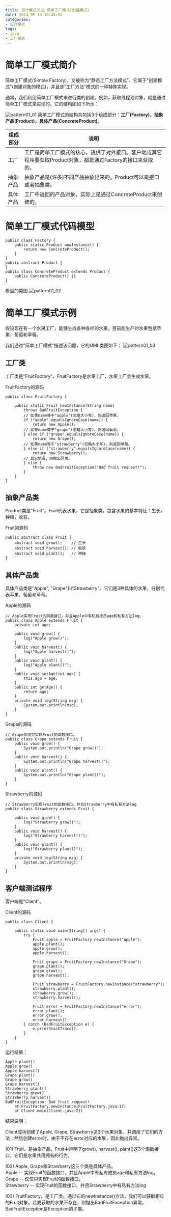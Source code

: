 ```yaml
---
title: 设计模式01之 简单工厂模式(创建模式)
date: 2014-05-14 10:48:52
categories:
- 设计模式
tags:
- java
- 工厂模式
---
```


# 简单工厂模式简介

简单工厂模式(Simple Factory)，又被称为"静态工厂方法模式"。它属于"创建模式"(创建对象的模式)，并且是"工厂方法"模式的一种特殊实现。

通常，我们利用简单工厂模式来进行类的创建。例如，获取线程池对象，就是通过简单工厂模式来实现的。它的结构图如下所示：

<!-- more -->

![pattern01_01](/images/media/pattern01_01.jpg)
简单工厂模式的结构共包括3个组成部分：**工厂(Factory)，抽象产品(Product)，具体产品(ConcreteProduct)**。


|     组成部分   |       说明      |
| -------------- | --------------- |
|  工厂          | 工厂是简单工厂模式的核心，提供了对外接口。客户端或其它程序要获取Product对象，都是通过Factory的接口来获取的。 |
|  抽象产品      | 抽象产品是(许多)不同产品抽象出来的。Product可以是接口或者抽象类。 |
|  具体产品      | 工厂中返回的产品对象，实际上是通过ConcreteProduct来创建的。 |



# 简单工厂模式代码模型

    public class Factory {
        public static Product newInstance() {
            return new ConcreteProduct();
        }
    }
    public abstract Product {
    }
    public class ConcreteProduct extends Product {
        public ConcreteProduct() {}
    }

模型的类图
![pattern01_02](/images/media/pattern01_02.jpg)

# 简单工厂模式示例

假设现在有一个水果工厂，能够生成各种各样的水果。目前能生产的水果包括苹果，葡萄和草莓。

我们通过"简单工厂模式"描述该问题，它的UML类图如下：
![pattern01_03](/images/media/pattern01_03.jpg)

## 工厂类

工厂类是"FruitFactory"。FruitFactory是水果工厂，水果工厂会生成水果。

FruitFactory的源码

    public class FruitFactory {

        public static Fruit newInstance(String name)
            throws BadFruitException {
            // 如果name等于"apple"(忽略大小写)，则返回苹果。
            if ("apple".equalsIgnoreCase(name)) {
                return new Apple();
            // 如果name等于"grape"(忽略大小写)，则返回葡萄。
            } else if ("grape".equalsIgnoreCase(name)) {
                return new Grape();
            // 如果name等于"strawberry"(忽略大小写)，则返回草莓。
            } else if ("strawberry".equalsIgnoreCase(name)) {
                return new Strawberry();
            // 其它情况，则抛出异常。
            } else {
                throw new BadFruitException("Bad fruit request!");
            }
        }
    }



## 抽象产品类

Product类是"Fruit"。Fruit代表水果，它是抽象类，包含水果的基本特征：生长，种植，收获。

Fruit的源码

    public abstract class Fruit {
        abstract void grow();    // 生长
        abstract void harvest(); // 收获
        abstract void plant();   // 种植
    }



## 具体产品类

具体产品类是"Apple", "Grape"和"Strawberry"。它们是3种具体的水果，分别代表苹果，葡萄和草莓。

Apple的源码

    // Apple实现Fruit的函数接口，并且Apple中有私有成员age和私有方法log。
    public class Apple extends Fruit {
        private int age;

        public void grow() {
            log("Apple grow()");
        }
        public void harvest() {
            log("Apple harvest()");
        }
        public void plant() {
            log("Apple plant()");
        }
        public void setAge(int age) {
            this.age = age;
        }
        public int getAge() {
            return age;
        }
        private void log(String msg) {
            System.out.println(msg);
        }
    }

Grape的源码

    // Grape仅仅只实现Fruit的函数接口。
    public class Grape extends Fruit {
        public void grow() {
            System.out.println("Grape grow()");
        }
        public void harvest() {
            System.out.println("Grape harvest()");
        }
        public void plant() {
            System.out.println("Grape plant()");
        }
    }

Strawberry的源码

    // Strawberry实现Fruit的函数接口，并且Strawberry中有私有方法log
    public class Strawberry extends Fruit {

        public void grow() {
            log("Strawberry grow()");
        }
        public void harvest() {
            log("Strawberry harvest()");
        }
        public void plant() {
            log("Strawberry plant()");
        }
        private void log(String msg) {
            System.out.println(msg);
        }
    }



## 客户端测试程序

客户端是"Client"。

Client的源码

    public class Client {

        public static void main(String[] args) {
            try {
                Fruit apple = FruitFactory.newInstance("Apple");
                apple.plant();
                apple.grow();
                apple.harvest();

                Fruit grape = FruitFactory.newInstance("Grape");
                grape.plant();
                grape.grow();
                grape.harvest();

                Fruit strawberry = FruitFactory.newInstance("strawberry");
                strawberry.plant();
                strawberry.grow();
                strawberry.harvest();

                Fruit error = FruitFactory.newInstance("error");
                error.plant();
                error.grow();
                error.harvest();
            } catch (BadFruitException e) {
                e.printStackTrace();
            }
        }
    }

运行结果：

    Apple plant()
    Apple grow()
    Apple harvest()
    Grape plant()
    Grape grow()
    Grape harvest()
    Strawberry plant()
    Strawberry grow()
    Strawberry harvest()
    BadFruitException: Bad fruit request!
        at FruitFactory.newInstance(FruitFactory.java:17)
        at Client.main(Client.java:21)

结果说明：

Client成功创建了Apple, Grape, Strawberry这3个水果对象，并调用了它们的方法；然后创建error时，由于不存在error对应的水果，因此抛出异常。

(01) Fruit，是抽象产品。Fruit中声明了grow(), harvest(), plant()这3个函数接口，它们是水果共用拥有的行为。

(02) Apple, Grape和Strawberry这三个类是具体产品。  
Apple -- 实现Fruit的函数接口，并且Apple中有私有成员age和私有方法log。  
Grape -- 仅仅只实现Fruit的函数接口。  
Strawberry -- 实现Fruit的函数接口，并且Strawberry中有私有方法log

(03) FruitFactory，是工厂类。通过它的newInstance()方法，我们可以获取相应的Fruit对象。若要获取的水果不存在，则抛出BadFruitException异常。BadFruitException是Exception的子类。
